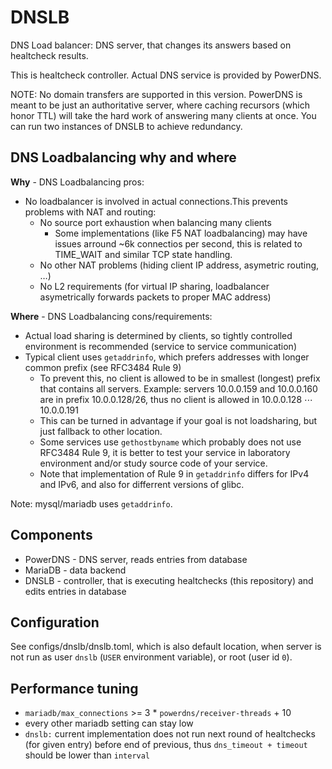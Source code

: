 DNSLB
=====

DNS Load balancer: DNS server, that changes its answers based on healtcheck
results.

This is healtcheck controller. Actual DNS service is provided by PowerDNS.

NOTE: No domain transfers are supported in this version. PowerDNS is meant
to be just an authoritative server, where caching recursors (which honor TTL)
will take the hard work of answering many clients at once. You can run two
instances of DNSLB to achieve redundancy.

DNS Loadbalancing why and where
-------------------------------

**Why** - DNS Loadbalancing pros:

 * No loadbalancer is involved in actual connections.This prevents problems
   with NAT and routing:
   * No source port exhaustion when balancing many clients
     * Some implementations (like F5 NAT loadbalancing) may have issues arround
       ~6k connectios per second, this is related to TIME_WAIT and similar
       TCP state handling.
   * No other NAT problems (hiding client IP address, asymetric routing, …)
   * No L2 requirements (for virtual IP sharing, loadbalancer asymetrically
     forwards packets to proper MAC address)

**Where** - DNS Loadbalancing cons/requirements:

 * Actual load sharing is determined by clients, so tightly controlled
   environment is recommended (service to service communication)
 * Typical client uses `getaddrinfo`, which prefers addresses with longer
   common prefix (see RFC3484 Rule 9)
   * To prevent this, no client is allowed to be in smallest (longest) prefix
     that contains all servers. Example: servers 10.0.0.159 and 10.0.0.160
     are in prefix 10.0.0.128/26, thus no client is allowed in
     10.0.0.128 ⋯ 10.0.0.191
   * This can be turned in advantage if your goal is not loadsharing, but
     just fallback to other location.
   * Some services use `gethostbyname` which probably does not use RFC3484
     Rule 9, it is better to test your service in laboratory environment
     and/or study source code of your service.
   * Note that implementation of Rule 9 in `getaddrinfo` differs for IPv4
     and IPv6, and also for differrent versions of glibc.

Note: mysql/mariadb uses `getaddrinfo`.

Components
----------

 * PowerDNS - DNS server, reads entries from database
 * MariaDB - data backend
 * DNSLB - controller, that is executing healtchecks (this repository) and edits entries in database

Configuration
-------------

See configs/dnslb/dnslb.toml, which is also default location, when server is not run as user `dnslb` (`USER` environment variable),
or root (user id `0`).

Performance tuning
------------------
 * `mariadb/max_connections` >= 3 * `powerdns/receiver-threads` + 10
 * every other mariadb setting can stay low
 * `dnslb:` current implementation does not run next round of healtchecks (for given entry) before end of previous, thus `dns_timeout + timeout` should be lower than `interval`
